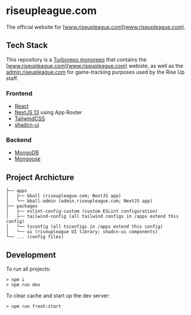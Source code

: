 # riseupleague.com

The official website for [www.riseupleague.com](www.riseupleague.com).

## Tech Stack

This repository is a [Turborepo monorepo](https://turbo.build/repo/docs) that contains the [www.riseupleague.com](www.riseupleague.com) webiste, as well as the [admin.riseupleague.com](admin.riseupleague.com) for game-tracking purposes used by the Rise Up staff.

### Frontend

- [React](react.dev)
- [NextJS 13](https://nextjs.org/) using App Router
- [TailwindCSS](https://tailwindcss.com/)
- [shadcn-ui](https://ui.shadcn.com/)

### Backend

- [MongoDB](https://www.mongodb.com/)
- [Mongoose](https://mongoosejs.com/)

## Project Archicture

```
├── apps
│   ├── bball (riseupleague.com; NextJS app)
│   └── bball-admin (admin.riseupleague.com; NextJS app)
├── packages
│   ├── eslint-config-custom (custom ESLint configuration)
│   ├── tailwind-config (all tailwind configs in /apps extend this config)
│   └── tsconfig (all tsconfigs in /apps extend this config)
│   └── ui (riseupleague UI library; shadcn-ui components)
└── ... (config files)
```

## Development

To run all projects:

```
> npm i
> npm run dev
```

To clear cache and start up the dev server:

```
> npm run fresh:start
```

